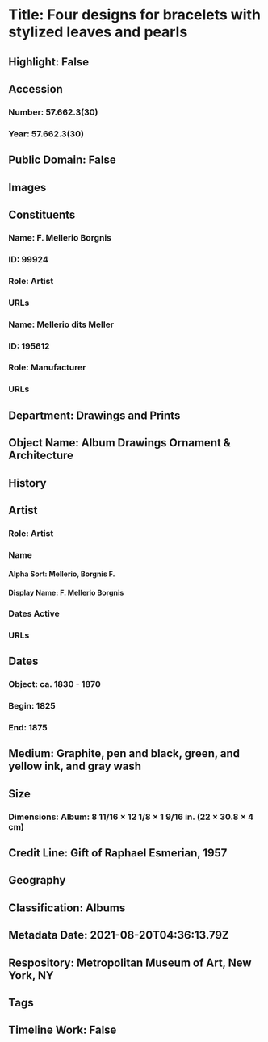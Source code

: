 # Title: Four designs for bracelets with stylized leaves and pearls
## Highlight: False
## Accession
### Number: 57.662.3(30)
### Year: 57.662.3(30)
## Public Domain: False
## Images
## Constituents
### Name: F. Mellerio Borgnis
### ID: 99924
### Role: Artist
### URLs
### Name: Mellerio dits Meller
### ID: 195612
### Role: Manufacturer
### URLs
## Department: Drawings and Prints
## Object Name: Album Drawings Ornament & Architecture
## History
## Artist
### Role: Artist
### Name
#### Alpha Sort: Mellerio, Borgnis F.
#### Display Name: F. Mellerio Borgnis
### Dates Active
### URLs
## Dates
### Object: ca. 1830 - 1870
### Begin: 1825
### End: 1875
## Medium: Graphite, pen and black, green, and yellow ink, and gray wash
## Size
### Dimensions: Album: 8 11/16 × 12 1/8 × 1 9/16 in. (22 × 30.8 × 4 cm)
## Credit Line: Gift of Raphael Esmerian, 1957
## Geography
## Classification: Albums
## Metadata Date: 2021-08-20T04:36:13.79Z
## Respository: Metropolitan Museum of Art, New York, NY
## Tags
## Timeline Work: False